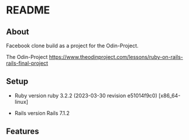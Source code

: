 # README

## About
  Facebook clone build as a project for the Odin-Project. 

  The Odin-Project
  https://www.theodinproject.com/lessons/ruby-on-rails-rails-final-project

## Setup 
* Ruby version
  ruby 3.2.2 (2023-03-30 revision e51014f9c0) [x86_64-linux]

* Rails version
  Rails 7.1.2

## Features
